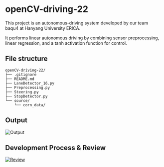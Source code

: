 # openCV-driving-22
This project is an autonomous-driving system developed by our team baqu4 at Hanyang University ERICA.

It performs linear autonomous driving by combining sensor preprocessing, linear regression, and a tanh activation function for control.

## File structure
``` plaintext
openCV-driving-22/
├── .gitignore
├── README.md
├── LaneDetector_16.py
├── Preprocessing.py
├── Steering.py
├── StopDetector.py
└── source/
    └── corn_data/
```

## Output
![Output](https://github.com/user-attachments/assets/bccc4ae2-27b4-4ca4-8698-3d92cb568c99)

## Development Process & Review
[![Review](https://github.com/user-attachments/assets/48e105c5-d63c-423c-a14e-01f4a0ef5308)](https://codezaram.tistory.com/category/%ED%8C%80%20%ED%94%84%EB%A1%9C%EC%A0%9D%ED%8A%B8/%EC%9E%90%EC%9C%A8%EC%A3%BC%ED%96%89%20%EA%B0%9C%EB%B0%9C%28baqu4%29)

